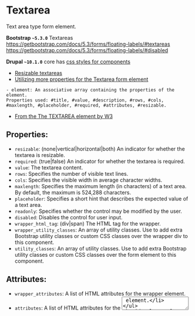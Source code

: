 # Textarea

Text area type form element.

**Bootstrap `~5.3.0`** Textareas
https://getbootstrap.com/docs/5.3/forms/floating-labels/#textareas
https://getbootstrap.com/docs/5.3/forms/floating-labels/#disabled

**Drupal `~10.1.0`** core has [css styles for components](https://git.drupalcode.org/project/drupal/-/tree/10.1.x/core/modules/system/css/components)

* [Resizable textareas](https://git.drupalcode.org/project/drupal/-/blob/10.1.x/core/modules/system/css/components/resize.module.css)
* [Utilizing more properties for the Textarea form element](https://git.drupalcode.org/project/drupal/-/blob/10.1.x/core/includes/form.inc#L382)
```
- element: An associative array containing the properties of the element.
Properties used: #title, #value, #description, #rows, #cols, #maxlength, #placeholder, #required, #attributes, #resizable.
```
* [From the The TEXTAREA element by W3](https://www.w3.org/TR/html401/interact/forms.html#h-17.7)


## Properties:
* `resizable`: (none|vertical|horizontal|both) An indicator for whether the textarea is resizable.
* `required`: (true|false) An indicator for whether the textarea is required.
* `value`: The textarea content.
* `rows`: Specifies the number of visible text lines.
* `cols`: Specifies the visible width in average character widths.
* `maxlength`: Specifies the maximum length (in characters) of a text area. By default, the maximum is 524,288 characters.
* `placeholder`: Specifies a short hint that describes the expected value of a text area.
* `readonly`: Specifies whether the control may be modified by the user.
* `disabled`: Disables the control for user input.
* `wrapper_html_tag`: (div|span) The HTML tag for the wrapper.
* `wrapper_utility_classes`: An array of utility classes. Use to add extra Bootstrap utility classes or custom CSS classes over the wrapper div to this component.
* `utility_classes`: An array of utility classes. Use to add extra Bootstrap utility classes or custom CSS classes over the form element to this component.

## Attributes:
* `wrapper_attributes`: A list of HTML attributes for the wrapper element.
* `attributes`: A list of HTML attributes for the <textarea> element.

## Slots:
* N/A


### Examples

#### Example #1: Basic use to match Drupal core and stable9 theme
```
{#
/**
 * @file
 * Theme override for a 'textarea' #type form element.
 *
 * Available variables
 * - wrapper_attributes: A list of HTML attributes for the wrapper element.
 * - attributes: A list of HTML attributes for the <textarea> element.
 * - resizable: An indicator for whether the textarea is resizable.
 * - required: An indicator for whether the textarea is required.
 * - value: The textarea content.
 *
 * @see template_preprocess_textarea()
 */
#}
{% include 'varbase_components:textarea' %}
```
Used in [Vartheme BS5](https://github.com/Vardot/vartheme_bs5/blob/3.0.x/templates/form/textarea.html.twig)

#### Example #2: Textarea - Resize both
```
{%
  include 'varbase_components:textarea' with {
    resizable: 'both'
    required: true,
    value: "Vivamus hendrerit est sit amet vehicula tempus. Fusce non sollicitudin massa. Nam sollicitudin mollis ullamcorper.",
    rows: 5,
    cols: 80,
    maxlength: 300,
    placeholder: "Type test in this text area",
    wrapper_html_tag: "div",
    wrapper_utility_classes: ['p-sm-3'],
    utility_classes: ['mt-3']
  } 
%}
```

#### Example #3: Textarea - Resize none readonly but not disabled
```
{%
 include 'varbase_components:textarea' with {
    resizable: 'none'
    required: true,
    value: "Vivamus hendrerit est sit amet vehicula tempus. Fusce non sollicitudin massa. Nam sollicitudin mollis ullamcorper.",
    readonly: true,
    disabled: false
  } 
%}
```
